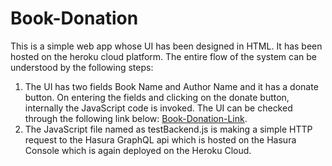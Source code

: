 # Book-Donation

This is a simple web app whose UI has been designed in HTML. It has been hosted on the heroku cloud platform. The entire flow of the system can be understood by the following steps:
1) The UI has two fields Book Name and Author Name and it has a donate button. On entering the fields and clicking on the donate button, internally the JavaScript code is invoked. The UI can be checked through the following link below:
 [Book-Donation-Link](https://shubharthi.herokuapp.com).
2) The JavaScript file named as testBackend.js is making a simple HTTP request to the Hasura GraphQL api which is hosted on the Hasura Console which is again deployed on the Heroku Cloud.
